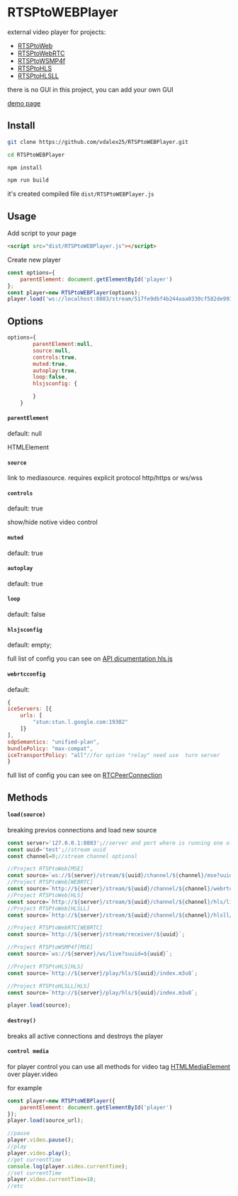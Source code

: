 # RTSPtoWEBPlayer
 external video player for projects:
- [RTSPtoWeb](https://github.com/deepch/RTSPtoWeb)
- [RTSPtoWebRTC](https://github.com/deepch/RTSPtoWebRTC)
- [RTSPtoWSMP4f](https://github.com/deepch/RTSPtoWSMP4f)
- [RTSPtoHLS](https://github.com/deepch/RTSPtoHLS)
- [RTSPtoHLSLL](https://github.com/deepch/RTSPtoHLSLL)

there is no GUI in this project, you can add your own GUI

[demo page](http://htmlpreview.github.io/?https://github.com/vdalex25/rtsp-to-web-player/blob/main/index.html)
## Install

```bash
git clone https://github.com/vdalex25/RTSPtoWEBPlayer.git

cd RTSPtoWEBPlayer

npm install

npm run build
```
it's created compiled file `dist/RTSPtoWEBPlayer.js`
## Usage
Add script to your page
```html
<script src="dist/RTSPtoWEBPlayer.js"></script>
```
Create new player
```js
const options={
    parentElement: document.getElementById('player')
};
const player=new RTSPtoWEBPlayer(options);
player.load('ws://localhost:8083/stream/517fe9dbf4b244aaa0330cf582de9932/channel/0/mse?uuid=517fe9dbf4b244aaa0330cf582de9932&channel=0');
```

## Options
```js
options={
        parentElement:null,
        source:null,
        controls:true,
        muted:true,
        autoplay:true,
        loop:false,
        hlsjsconfig: {

        }
    }
```

#### `parentElement`
default: null

HTMLElement
#### `source`
link to mediasource. requires explicit protocol http/https or ws/wss
#### `controls`
default: true

show/hide notive video control
#### `muted`
default: true

#### `autoplay`
default: true

#### `loop`
default: false

#### `hlsjsconfig`
default: empty;

full list of config  you can see on [API dicumentation hls.js](https://github.com/video-dev/hls.js/blob/master/docs/API.md#fine-tuning)

#### `webrtcconfig`
default: 
```js
{
iceServers: [{
    urls: [
        "stun:stun.l.google.com:19302"
    ]}
],
sdpSemantics: "unified-plan",
bundlePolicy: "max-compat",
iceTransportPolicy: "all"//for option "relay" need use  turn server
}
```
full list of config  you can see on [RTCPeerConnection](https://developer.mozilla.org/en-US/docs/Web/API/RTCPeerConnection/RTCPeerConnection#parameters)
## Methods
#### `load(source)`
breaking previos connections and load new source
```js
const server='127.0.0.1:8083';//server and port where is running one of mediaserver
const uuid='test';//stream uuid
const channel=0;//stream channel optional

//Project RTSPtoWeb[MSE]
const source=`ws://${server}/stream/${uuid}/channel/${channel}/mse?uuid=${uuid}/&channel=${channel}`;
//Project RTSPtoWeb[WEBRTC]
const source=`http://${server}/stream/${uuid}/channel/${channel}/webrtc?uuid=${uuid}/&channel=${channel}`;
//Project RTSPtoWeb[HLS]
const source=`http://${server}/stream/${uuid}/channel/${channel}/hls/live/index.m3u8`;
//Project RTSPtoWeb[HLSLL]
const source=`http://${server}/stream/${uuid}/channel/${channel}/hlsll/live/index.m3u8`;

//Project RTSPtoWebRTC[WEBRTC]
const source=`http://${server}/stream/receiver/${uuid}`;

//Project RTSPtoWSMP4f[MSE]
const source=`ws://${server}/ws/live?suuid=${uuid}`;

//Project RTSPtoHLS[HLS]
const source=`http://${server}/play/hls/${uuid}/index.m3u8`;

//Project RTSPtoHLSLL[HLS]
const source=`http://${server}/play/hls/${uuid}/index.m3u8`;

player.load(source);
```

#### `destroy()`
breaks all active connections and destroys the player

#### `control media`
for player control you can use all methods for video tag [HTMLMediaElement](https://developer.mozilla.org/en-US/docs/Web/API/HTMLMediaElement#methods)  over player.video

for example 
```js
const player=new RTSPtoWEBPlayer({
    parentElement: document.getElementById('player')
});
player.load(source_url);

//pause
player.video.pause();
//play
player.video.play();
//get currentTime
console.log(player.video.currentTime);
//set currentTime
player.video.currentTime=10;
//etc
```